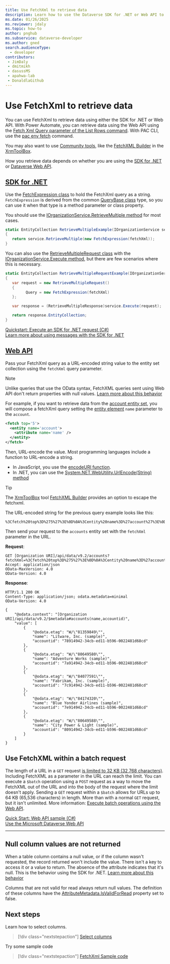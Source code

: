 ```yaml
---
title: Use FetchXml to retrieve data
description: Learn how to use the Dataverse SDK for .NET or Web API to send a request to retrieve data using FetchXml
ms.date: 01/26/2025
ms.reviewer: jdaly
ms.topic: how-to
author: pnghub
ms.subservice: dataverse-developer
ms.author: gned
search.audienceType: 
  - developer
contributors:
 - JimDaly
 - dmitmikh
 - dasussMS
 - apahwa-lab
 - DonaldlaGithub
---
```

# Use FetchXml to retrieve data

You can use FetchXml to retrieve data using either the SDK for .NET or Web API. With Power Automate, you can retrieve data using the Web API using the [Fetch Xml Query parameter of the List Rows command](/power-automate/dataverse/list-rows#fetch-xml-query). With PAC CLI, use the [pac env fetch](/power-platform/developer/cli/reference/env#pac-env-fetch) command.

You may also want to use [Community tools](overview.md#community-tools), like the [FetchXML Builder](https://fetchxmlbuilder.com/) in the [XrmToolBox](../community-tools.md#xrmtoolbox).

How you retrieve data depends on whether you are using the [SDK for .NET](../org-service/overview.md) or [Dataverse Web API](../webapi/overview.md).

## [SDK for .NET](#tab/sdk)

Use the [FetchExpression class](xref:Microsoft.Xrm.Sdk.Query.FetchExpression) to hold the FetchXml query as a string. `FetchExpression` is derived from the common [QueryBase class](xref:Microsoft.Xrm.Sdk.Query.QueryBase) type, so you can use it when that type is a method parameter or class property.

You should use the [IOrganizationService.RetrieveMultiple method](xref:Microsoft.Xrm.Sdk.IOrganizationService.RetrieveMultiple%2A) for most cases.

```csharp
static EntityCollection RetrieveMultipleExample(IOrganizationService service, string fetchXml)
{
   return service.RetrieveMultiple(new FetchExpression(fetchXml));
}
```

You can also use the [RetrieveMultipleRequest class](xref:Microsoft.Xrm.Sdk.Messages.RetrieveMultipleRequest) with the [IOrganizationService.Execute method](xref:Microsoft.Xrm.Sdk.IOrganizationService.Execute%2A), but there are few scenarios where this is necessary.

```csharp
static EntityCollection RetrieveMultipleRequestExample(IOrganizationService service, string fetchXml)
{
   var request = new RetrieveMultipleRequest()
   {
         Query = new FetchExpression(fetchXml)
   };

   var response = (RetrieveMultipleResponse)service.Execute(request);

   return response.EntityCollection;
}
```

[Quickstart: Execute an SDK for .NET request (C#)](../org-service/quick-start-org-service-console-app.md)   
[Learn more about using messages with the SDK for .NET](../org-service/use-messages.md)

## [Web API](#tab/webapi)

Pass your FetchXml query as a URL-encoded string value to the entity set collection using the `fetchXml` query parameter.

> [!NOTE]
> Unlike queries that use the OData syntax, FetchXML queries sent using Web API don't return properties with null values. [Learn more about this behavior](#null-column-values-are-not-returned)

For example, if you want to retrieve data from the [account entity set](xref:Microsoft.Dynamics.CRM.account), you will compose a fetchXml query setting the [entity element](reference/entity.md) `name` parameter to the `account`.

```xml
<fetch top='5'>
  <entity name='account'>
    <attribute name='name' />
  </entity>
</fetch>
```

Then, URL-encode the value.  Most programming languages include a function to URL-encode a string.

- In JavaScript, you use the [encodeURI function](https://developer.mozilla.org/docs/Web/JavaScript/Reference/Global_Objects/encodeURIComponent).
- In .NET, you can use the [System.NET.WebUtility.UrlEncode(String) method](xref:System.Net.WebUtility.UrlEncode(System.String))

> [!TIP]
> The [XrmToolBox](../community-tools.md#xrmtoolbox) tool [FetchXML Builder](https://fetchxmlbuilder.com/) provides an option to escape the fetchxml.

The URL-encoded string for the previous query example looks like this:

```text
%3Cfetch%20top%3D%275%27%3E%0D%0A%3Centity%20name%3D%27account%27%3E%0D%0A%3Cattribute%20name%3D%27name%27%2F%3E%0D%0A%3C%2Fentity%3E%0D%0A%3C%2Ffetch%3E
```

Then send your request to the `accounts` entity set with the `fetchXml` parameter in the URL.

**Request**:

```http
GET [Organization URI]/api/data/v9.2/accounts?fetchXml=%3Cfetch%20top%3D%275%27%3E%0D%0A%3Centity%20name%3D%27account%27%3E%0D%0A%3Cattribute%20name%3D%27name%27%2F%3E%0D%0A%3C%2Fentity%3E%0D%0A%3C%2Ffetch%3E
Accept: application/json
OData-MaxVersion: 4.0
OData-Version: 4.0
```

**Response**:

```http
HTTP/1.1 200 OK
Content-Type: application/json; odata.metadata=minimal
OData-Version: 4.0

{
    "@odata.context": "[Organization URI]/api/data/v9.2/$metadata#accounts(name,accountid)",
    "value": [
        {
            "@odata.etag": "W/\"81359849\"",
            "name": "Litware, Inc. (sample)",
            "accountid": "78914942-34cb-ed11-b596-0022481d68cd"
        },
        {
            "@odata.etag": "W/\"80649580\"",
            "name": "Adventure Works (sample)",
            "accountid": "7a914942-34cb-ed11-b596-0022481d68cd"
        },
        {
            "@odata.etag": "W/\"84077591\"",
            "name": "Fabrikam, Inc. (sample)",
            "accountid": "7c914942-34cb-ed11-b596-0022481d68cd"
        },
        {
            "@odata.etag": "W/\"84174320\"",
            "name": "Blue Yonder Airlines (sample)",
            "accountid": "7e914942-34cb-ed11-b596-0022481d68cd"
        },
        {
            "@odata.etag": "W/\"80649588\"",
            "name": "City Power & Light (sample)",
            "accountid": "80914942-34cb-ed11-b596-0022481d68cd"
        }
    ]
}
```

## Use FetchXML within a batch request

The length of a URL in a `GET` request [is limited to 32 KB (32,768 characters)](../webapi/compose-http-requests-handle-errors.md#maximum-url-length). Including FetchXML as a parameter in the URL can reach the limit. You can execute a `$batch` operation using a `POST` request as a way to move the FetchXML out of the URL and into the body of the request where the limit doesn't apply. Sending a `GET` request within a `$batch` allows for URLs up to 64 KB (65,536 characters) in length. More than with a normal `GET` request, but it isn't unlimited. More information: [Execute batch operations using the Web API](../webapi/execute-batch-operations-using-web-api.md).


[Quick Start: Web API sample (C#)](../webapi/quick-start-console-app-csharp.md)   
[Use the Microsoft Dataverse Web API](../webapi/overview.md)

---

## Null column values are not returned

When a table column contains a null value, or if the column wasn't requested, the record returned won't include the value. There isn't a key to access it or a value to return. The absence of the attribute indicates that it's null. This is the behavior using the SDK for .NET. [Learn more about this behavior](../org-service/entity-operations-query-data.md#null-column-values-are-not-returned)

Columns that are not valid for read always return null values. The definition of these columns have the [AttributeMetadata.IsValidForRead](/dotnet/api/microsoft.xrm.sdk.metadata.attributemetadata.isvalidforread) property set to false.

## Next steps

Learn how to select columns.

> [!div class="nextstepaction"]
> [Select columns](select-columns.md)

Try some sample code

> [!div class="nextstepaction"]
> [FetchXml Sample code](sample.md)

